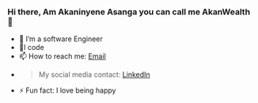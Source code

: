 ### Hi there, Am Akaninyene Asanga you can call me AkanWealth 👋


- 🌱 I’m a software Engineer 
- 🌱I code
- 📫 How to reach me: <a href = "mailto: akan.asanga@gmail.com">Email</a>
- > My social media contact: 
   <a href="https://www.linkedin.com/in/akaninyene-asanga-895508151/">LinkedIn</a>
- ⚡ Fun fact: I love being happy
